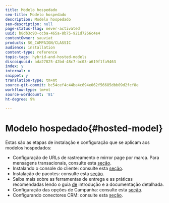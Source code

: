```yaml
---
title: Modelo hospedado
seo-title: Modelo hospedado
description: Modelo hospedado
seo-description: null
page-status-flag: never-activated
uuid: b8db3c93-ccba-465a-8b75-921d7266c4e4
contentOwner: sauviat
products: SG_CAMPAIGN/CLASSIC
audience: installation
content-type: reference
topic-tags: hybrid-and-hosted-models
discoiquuid: ada27825-42bd-48c7-bc03-a619f1fa9463
index: y
internal: n
snippet: y
translation-type: tm+mt
source-git-commit: bc54cef4c44be4c694e062f56685dbb09d2fcf8e
workflow-type: tm+mt
source-wordcount: '81'
ht-degree: 9%

---
```



# Modelo hospedado{#hosted-model}

Estas são as etapas de instalação e configuração que se aplicam aos modelos hospedados:

* Configuração de URLs de rastreamento e mirror page por marca. Para mensagens transacionais, consulte esta [seção](../../message-center/using/configuring-multibranding.md).
* Instalando o console do cliente: consulte esta [seção](../../installation/using/installing-the-client-console.md).
* Instalação de pacotes: consulte esta [seção](../../installation/using/installing-campaign-standard-packages.md).
* Saiba mais sobre as ferramentas de entrega e as práticas recomendadas lendo o guia [de](../../delivery/using/deliverability-key-points.md) introdução e a documentação [](../../delivery/using/about-deliverability.md)detalhada.
* Configuração das opções de Campanha: consulte esta [seção](../../installation/using/configuring-campaign-options.md).
* Configurando conectores CRM: consulte esta [seção](../../platform/using/crm-connectors.md).

